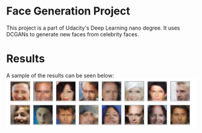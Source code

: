 # Face Generation Project
This project is a part of Udacity's Deep Learning nano degree. It uses DCGANs to generate new faces from celebrity faces.

# Results
A sample of the results can be seen below:
![Results](https://github.com/jlinjy/face-generation-project/blob/master/Face-gen%20results.png)

